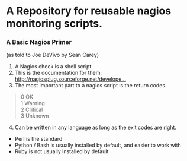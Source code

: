 # A Repository for reusable nagios monitoring scripts.

### A Basic Nagios Primer 
(as told to Joe DeVivo by Sean Carey)
1. A Nagios check is a shell script
2. This is the documentation for them: http://nagiosplug.sourceforge.net/develope…
3. The most important part to a nagios script is the return codes.
  >  0 OK  
  >  1 Warning  
  >  2 Critical  
  >  3 Unknown
4. Can be written in any language as long as the exit codes are right.
  * Perl is the standard
  * Python / Bash is usually installed by default, and easier to work with
  * Ruby is not usually installed by default
  